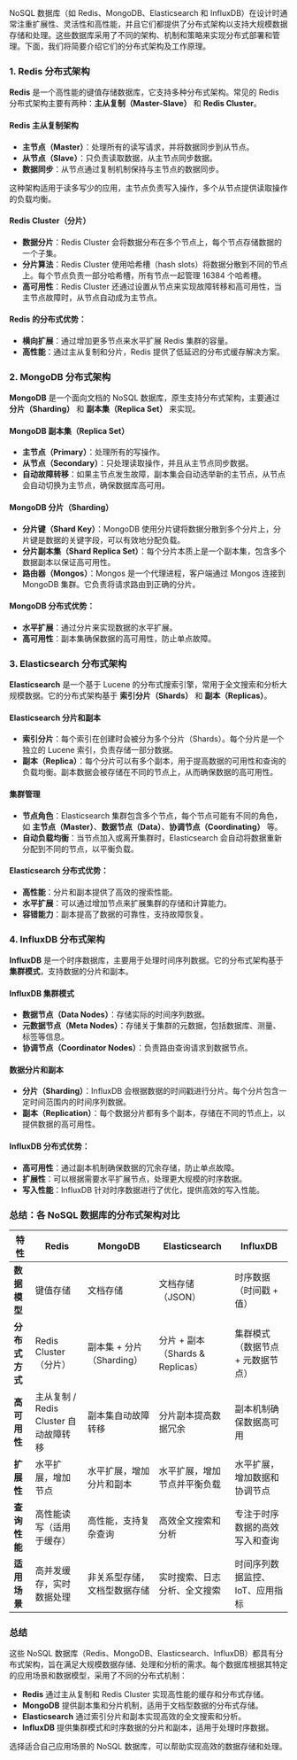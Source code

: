 NoSQL 数据库（如 Redis、MongoDB、Elasticsearch 和 InfluxDB）在设计时通常注重扩展性、灵活性和高性能，并且它们都提供了分布式架构以支持大规模数据存储和处理。这些数据库采用了不同的架构、机制和策略来实现分布式部署和管理。下面，我们将简要介绍它们的分布式架构及工作原理。

### 1. **Redis 分布式架构**

**Redis** 是一个高性能的键值存储数据库，它支持多种分布式架构。常见的 Redis 分布式架构主要有两种：**主从复制（Master-Slave）** 和 **Redis Cluster**。

#### Redis 主从复制架构

- **主节点（Master）**：处理所有的读写请求，并将数据同步到从节点。
- **从节点（Slave）**：只负责读取数据，从主节点同步数据。
- **数据同步**：从节点通过复制机制保持与主节点的数据同步。

这种架构适用于读多写少的应用，主节点负责写入操作，多个从节点提供读取操作的负载均衡。

#### Redis Cluster（分片）

- **数据分片**：Redis Cluster 会将数据分布在多个节点上，每个节点存储数据的一个子集。
- **分片算法**：Redis Cluster 使用哈希槽（hash slots）将数据分散到不同的节点上。每个节点负责一部分哈希槽，所有节点一起管理 16384 个哈希槽。
- **高可用性**：Redis Cluster 还通过设置从节点来实现故障转移和高可用性，当主节点故障时，从节点自动成为主节点。

#### Redis 的分布式优势：

- **横向扩展**：通过增加更多节点来水平扩展 Redis 集群的容量。
- **高性能**：通过主从复制和分片，Redis 提供了低延迟的分布式缓存解决方案。

### 2. **MongoDB 分布式架构**

**MongoDB** 是一个面向文档的 NoSQL 数据库，原生支持分布式架构，主要通过 **分片（Sharding）** 和 **副本集（Replica Set）** 来实现。

#### MongoDB 副本集（Replica Set）

- **主节点（Primary）**：处理所有的写操作。
- **从节点（Secondary）**：只处理读取操作，并且从主节点同步数据。
- **自动故障转移**：如果主节点发生故障，副本集会自动选举新的主节点，从节点会自动切换为主节点，确保数据库高可用。

#### MongoDB 分片（Sharding）

- **分片键（Shard Key）**：MongoDB 使用分片键将数据分散到多个分片上，分片键是数据的关键字段，可以有效地分配负载。
- **分片副本集（Shard Replica Set）**：每个分片本质上是一个副本集，包含多个数据副本以保证高可用性。
- **路由器（Mongos）**：Mongos 是一个代理进程，客户端通过 Mongos 连接到 MongoDB 集群。它负责将请求路由到正确的分片。

#### MongoDB 分布式优势：

- **水平扩展**：通过分片来实现数据的水平扩展。
- **高可用性**：副本集确保数据的高可用性，防止单点故障。

### 3. **Elasticsearch 分布式架构**

**Elasticsearch** 是一个基于 Lucene 的分布式搜索引擎，常用于全文搜索和分析大规模数据。它的分布式架构基于 **索引分片（Shards）** 和 **副本（Replicas）**。

#### Elasticsearch 分片和副本

- **索引分片**：每个索引在创建时会被分为多个分片（Shards）。每个分片是一个独立的 Lucene 索引，负责存储一部分数据。
- **副本（Replica）**：每个分片可以有多个副本，用于提高数据的可用性和查询的负载均衡。副本数据会被存储在不同的节点上，从而确保数据的高可用性。

#### 集群管理

- **节点角色**：Elasticsearch 集群包含多个节点，每个节点可能有不同的角色，如 **主节点（Master）**、**数据节点（Data）**、**协调节点（Coordinating）** 等。
- **自动负载均衡**：当节点加入或离开集群时，Elasticsearch 会自动将数据重新分配到不同的节点，以平衡负载。

#### Elasticsearch 分布式优势：

- **高性能**：分片和副本提供了高效的搜索性能。
- **水平扩展**：可以通过增加节点来扩展集群的存储和计算能力。
- **容错能力**：副本提高了数据的可靠性，支持故障恢复。

### 4. **InfluxDB 分布式架构**

**InfluxDB** 是一个时序数据库，主要用于处理时间序列数据。它的分布式架构基于 **集群模式**，支持数据的分片和副本。

#### InfluxDB 集群模式

- **数据节点（Data Nodes）**：存储实际的时间序列数据。
- **元数据节点（Meta Nodes）**：存储关于集群的元数据，包括数据库、测量、标签等信息。
- **协调节点（Coordinator Nodes）**：负责路由查询请求到数据节点。

#### 数据分片和副本

- **分片（Sharding）**：InfluxDB 会根据数据的时间戳进行分片。每个分片包含一定时间范围内的时间序列数据。
- **副本（Replication）**：每个数据分片都有多个副本，存储在不同的节点上，以提供数据的高可用性。

#### InfluxDB 分布式优势：

- **高可用性**：通过副本机制确保数据的冗余存储，防止单点故障。
- **扩展性**：可以根据需要水平扩展节点，处理更大规模的时序数据。
- **写入性能**：InfluxDB 针对时序数据进行了优化，提供高效的写入性能。

### 总结：各 NoSQL 数据库的分布式架构对比

| 特性           | **Redis**                             | **MongoDB**                  | **Elasticsearch**                | **InfluxDB**                      |
| -------------- | ------------------------------------- | ---------------------------- | -------------------------------- | --------------------------------- |
| **数据模型**   | 键值存储                              | 文档存储                     | 文档存储（JSON）                 | 时序数据（时间戳 + 值）           |
| **分布式方式** | Redis Cluster（分片）                 | 副本集 + 分片（Sharding）    | 分片 + 副本（Shards & Replicas） | 集群模式（数据节点 + 元数据节点） |
| **高可用性**   | 主从复制 / Redis Cluster 自动故障转移 | 副本集自动故障转移           | 分片副本提高数据冗余             | 副本机制确保数据高可用            |
| **扩展性**     | 水平扩展，增加节点                    | 水平扩展，增加分片和副本     | 水平扩展，增加节点并平衡负载     | 水平扩展，增加数据和协调节点      |
| **查询性能**   | 高性能读写（适用于缓存）              | 高性能，支持复杂查询         | 高效全文搜索和分析               | 专注于时序数据的高效写入和查询    |
| **适用场景**   | 高并发缓存，实时数据处理              | 非关系型存储，文档型数据存储 | 实时搜索、日志分析、全文搜索     | 时间序列数据监控、IoT、应用指标   |

### 总结

这些 NoSQL 数据库（Redis、MongoDB、Elasticsearch、InfluxDB）都具有分布式架构，旨在满足大规模数据存储、处理和分析的需求。每个数据库根据其特定的应用场景和数据模型，采用了不同的分布式机制：

- **Redis** 通过主从复制和 Redis Cluster 实现高性能的缓存和分布式存储。
- **MongoDB** 提供副本集和分片机制，适用于文档型数据的分布式存储。
- **Elasticsearch** 通过索引分片和副本实现高效的全文搜索和分析。
- **InfluxDB** 提供集群模式和时序数据的分片和副本，适用于处理时序数据。

选择适合自己应用场景的 NoSQL 数据库，可以帮助实现高效的数据存储和处理。
